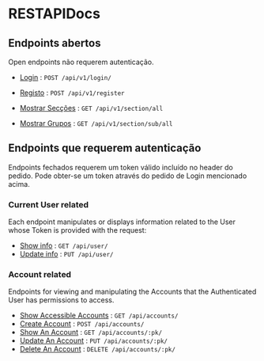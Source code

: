 # RESTAPIDocs 

## Endpoints abertos

Open endpoints não requerem autenticação.

* [Login](auth/login.md) : `POST /api/v1/login/`
* [Registo](auth/register.md) : `POST /api/v1/register` 

* [Mostrar Secções](section.getAll.md) : `GET /api/v1/section/all`
* [Mostrar Grupos](subsection.getAll.md) : `GET /api/v1/section/sub/all`

## Endpoints que requerem autenticação

Endpoints fechados requerem um token válido incluído no header do pedido. Pode obter-se um token através do pedido de Login mencionado acima.

### Current User related

Each endpoint manipulates or displays information related to the User whose
Token is provided with the request:

* [Show info](user/get.md) : `GET /api/user/`
* [Update info](user/put.md) : `PUT /api/user/`

### Account related

Endpoints for viewing and manipulating the Accounts that the Authenticated User
has permissions to access.

* [Show Accessible Accounts](accounts/get.md) : `GET /api/accounts/`
* [Create Account](accounts/post.md) : `POST /api/accounts/`
* [Show An Account](accounts/pk/get.md) : `GET /api/accounts/:pk/`
* [Update An Account](accounts/pk/put.md) : `PUT /api/accounts/:pk/`
* [Delete An Account](accounts/pk/delete.md) : `DELETE /api/accounts/:pk/`